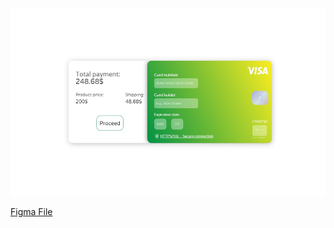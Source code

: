 <a href="" >
    <img height="300" src="./src/assets/vueCheckForm.jpg" alt="demo" />
</a>

<a href="https://www.figma.com/file/Gqoy3SKeCAWULlceKHA0zm/Credit-card-checkout-form---Maybe-a-flower-shop%3F-(Community)?t=RArnryagWyi8kMnC-0" >Figma File</a>
